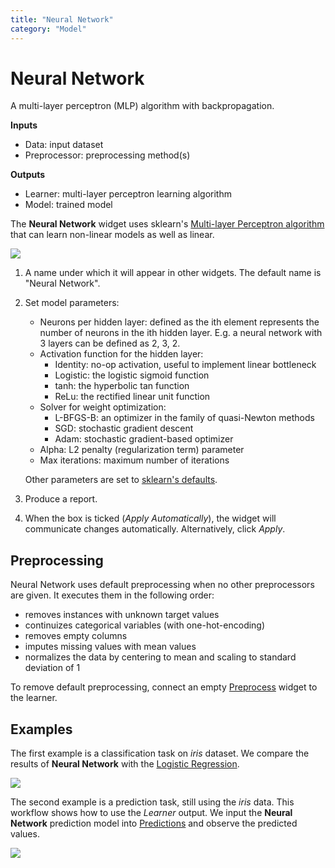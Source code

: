 ```yaml
---
title: "Neural Network"
category: "Model"
---
```

Neural Network
==============

A multi-layer perceptron (MLP) algorithm with backpropagation.

**Inputs**

- Data: input dataset
- Preprocessor: preprocessing method(s)

**Outputs**

- Learner: multi-layer perceptron learning algorithm
- Model: trained model

The **Neural Network** widget uses sklearn's [Multi-layer Perceptron algorithm](http://scikit-learn.org/stable/modules/neural_networks_supervised.html) that can learn non-linear models as well as linear.

![](../images/NeuralNetwork-stamped.png)

1. A name under which it will appear in other widgets. The default name is "Neural Network".
2. Set model parameters:
   - Neurons per hidden layer: defined as the ith element represents the number of neurons in the ith hidden layer. E.g. a neural network with 3 layers can be defined as 2, 3, 2.
   - Activation function for the hidden layer:
      - Identity: no-op activation, useful to implement linear bottleneck
      - Logistic: the logistic sigmoid function
      - tanh: the hyperbolic tan function
      - ReLu: the rectified linear unit function
   - Solver for weight optimization:
      - L-BFGS-B: an optimizer in the family of quasi-Newton methods
      - SGD: stochastic gradient descent
      - Adam: stochastic gradient-based optimizer
   - Alpha: L2 penalty (regularization term) parameter
   - Max iterations: maximum number of iterations

   Other parameters are set to [sklearn's defaults](http://scikit-learn.org/stable/modules/generated/sklearn.neural_network.MLPClassifier.html).
3. Produce a report.
4. When the box is ticked (*Apply Automatically*), the widget will communicate changes automatically. Alternatively, click *Apply*.

Preprocessing
-------------

Neural Network uses default preprocessing when no other preprocessors are given. It executes them in the following order:

- removes instances with unknown target values
- continuizes categorical variables (with one-hot-encoding)
- removes empty columns
- imputes missing values with mean values
- normalizes the data by centering to mean and scaling to standard deviation of 1

To remove default preprocessing, connect an empty [Preprocess](../../data/preprocess/) widget to the learner.

Examples
--------

The first example is a classification task on *iris* dataset. We compare the results of **Neural Network** with the [Logistic Regression](../../model/logisticregression/).

![](../images/NN-Example-Test.png)

The second example is a prediction task, still using the *iris* data. This workflow shows how to use the *Learner* output. We input the **Neural Network** prediction model into [Predictions](../../evaluate/predictions/) and observe the predicted values.

![](../images/NN-Example-Predict.png)
